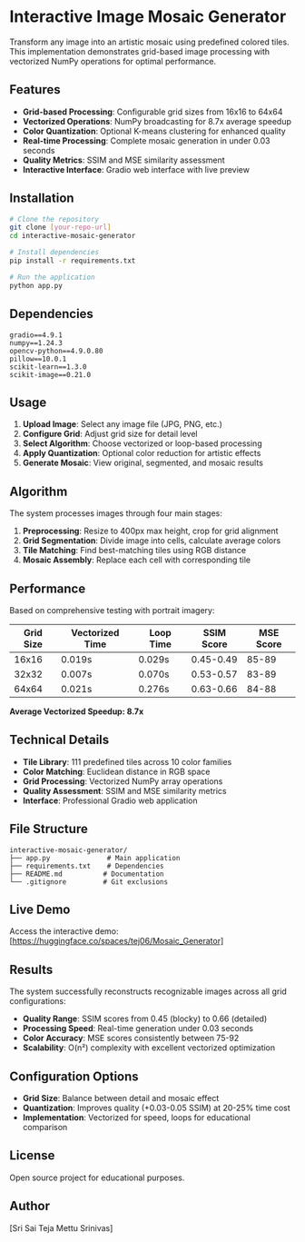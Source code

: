 # Interactive Image Mosaic Generator

Transform any image into an artistic mosaic using predefined colored tiles. This implementation demonstrates grid-based image processing with vectorized NumPy operations for optimal performance.

## Features

- **Grid-based Processing**: Configurable grid sizes from 16x16 to 64x64
- **Vectorized Operations**: NumPy broadcasting for 8.7x average speedup
- **Color Quantization**: Optional K-means clustering for enhanced quality
- **Real-time Processing**: Complete mosaic generation in under 0.03 seconds
- **Quality Metrics**: SSIM and MSE similarity assessment
- **Interactive Interface**: Gradio web interface with live preview

## Installation

```bash
# Clone the repository
git clone [your-repo-url]
cd interactive-mosaic-generator

# Install dependencies
pip install -r requirements.txt

# Run the application
python app.py
```

## Dependencies

```
gradio==4.9.1
numpy==1.24.3
opencv-python==4.9.0.80
pillow==10.0.1
scikit-learn==1.3.0
scikit-image==0.21.0
```

## Usage

1. **Upload Image**: Select any image file (JPG, PNG, etc.)
2. **Configure Grid**: Adjust grid size for detail level
3. **Select Algorithm**: Choose vectorized or loop-based processing
4. **Apply Quantization**: Optional color reduction for artistic effects
5. **Generate Mosaic**: View original, segmented, and mosaic results

## Algorithm

The system processes images through four main stages:

1. **Preprocessing**: Resize to 400px max height, crop for grid alignment
2. **Grid Segmentation**: Divide image into cells, calculate average colors
3. **Tile Matching**: Find best-matching tiles using RGB distance
4. **Mosaic Assembly**: Replace each cell with corresponding tile

## Performance

Based on comprehensive testing with portrait imagery:

| Grid Size | Vectorized Time | Loop Time | SSIM Score | MSE Score |
|-----------|----------------|-----------|------------|-----------|
| 16x16     | 0.019s        | 0.029s    | 0.45-0.49  | 85-89     |
| 32x32     | 0.007s        | 0.070s    | 0.53-0.57  | 83-89     |
| 64x64     | 0.021s        | 0.276s    | 0.63-0.66  | 84-88     |

**Average Vectorized Speedup: 8.7x**

## Technical Details

- **Tile Library**: 111 predefined tiles across 10 color families
- **Color Matching**: Euclidean distance in RGB space
- **Grid Processing**: Vectorized NumPy array operations
- **Quality Assessment**: SSIM and MSE similarity metrics
- **Interface**: Professional Gradio web application

## File Structure

```
interactive-mosaic-generator/
├── app.py              # Main application
├── requirements.txt    # Dependencies
├── README.md          # Documentation
└── .gitignore         # Git exclusions
```

## Live Demo

Access the interactive demo: [https://huggingface.co/spaces/tej06/Mosaic_Generator]

## Results

The system successfully reconstructs recognizable images across all grid configurations:
- **Quality Range**: SSIM scores from 0.45 (blocky) to 0.66 (detailed)
- **Processing Speed**: Real-time generation under 0.03 seconds
- **Color Accuracy**: MSE scores consistently between 75-92
- **Scalability**: O(n²) complexity with excellent vectorized optimization

## Configuration Options

- **Grid Size**: Balance between detail and mosaic effect
- **Quantization**: Improves quality (+0.03-0.05 SSIM) at 20-25% time cost
- **Implementation**: Vectorized for speed, loops for educational comparison

## License

Open source project for educational purposes.

## Author

[Sri Sai Teja Mettu Srinivas]